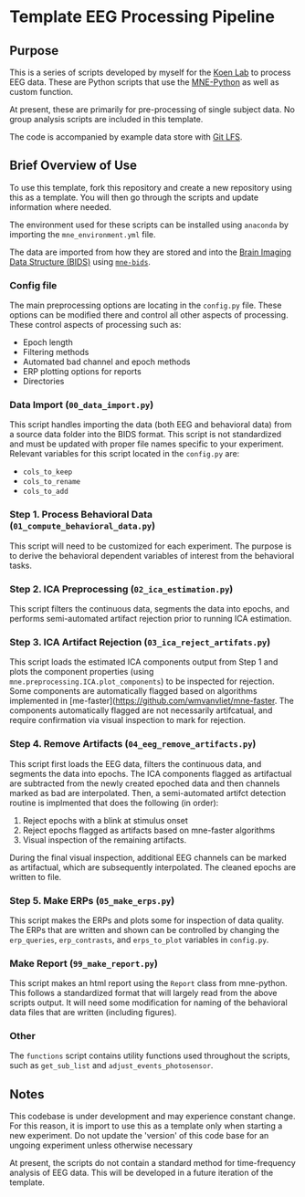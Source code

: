 # Template EEG Processing Pipeline

## Purpose

This is a series of scripts developed by myself for the [Koen Lab](https://github.com/koenlab) to process EEG data. These are Python scripts that use the [MNE-Python](https://mne.tools/stable/index.html) as well as custom function.

At present, these are primarily for pre-processing of single subject data. No group analysis scripts are included in this template. 

The code is accompanied by example data store with [Git LFS](https://git-lfs.github.com/). 

## Brief Overview of Use

To use this template, fork this repository and create a new repository using this as a template. You will then go through the scripts and update information where needed. 

The environment used for these scripts can be installed using `anaconda` by importing the `mne_environment.yml` file. 

The data are imported from how they are stored and into the [Brain Imaging Data Structure (BIDS)](https://bids-specification.readthedocs.io/en/stable/05-derivatives/01-introduction.html) using [`mne-bids`](https://mne.tools/mne-bids/stable/index.html).

### Config file

The main preprocessing options are locating in the `config.py` file. These options can be modified there and control all other aspects of processing. These control aspects of processing such as:

* Epoch length
* Filtering methods
* Automated bad channel and epoch methods
* ERP plotting options for reports
* Directories

### Data Import (`00_data_import.py`)

This script handles importing the data (both EEG and behavioral data) from a source data folder into the BIDS format. This script is not standardized and must be updated with proper file names specific to your experiment. Relevant variables for this script located in the `config.py` are:

* `cols_to_keep`
* `cols_to_rename`
* `cols_to_add`

### Step 1. Process Behavioral Data (`01_compute_behavioral_data.py`)

This script will need to be customized for each experiment. The purpose is to derive the behavioral dependent variables of interest from the behavioral tasks.

### Step 2. ICA Preprocessing (`02_ica_estimation.py`)

This script filters the continuous data, segments the data into epochs, and performs semi-automated artifact rejection prior to running ICA estimation. 

### Step 3. ICA Artifact Rejection (`03_ica_reject_artifats.py`)

This script loads the estimated ICA components output from Step 1 and plots the component properties (using `mne.preprocessing.ICA.plot_components`) to be inspected for rejection. Some components are automatically flagged based on algorithms implemented in [me-faster](https://github.com/wmvanvliet/mne-faster. The components automatically flagged are not necessarily artifcatual, and require confirmation via visual inspection to mark for rejection. 

### Step 4. Remove Artifacts (`04_eeg_remove_artifacts.py`)

This script first loads the EEG data, filters the continuous data, and segments the data into epochs. The ICA components flagged as artifactual are subtracted from the newly created epoched data and then channels marked as bad are interpolated. Then, a semi-automated artifct detection routine is implmented that does the following (in order):

1. Reject epochs with a blink at stimulus onset
2. Reject epochs flagged as artifacts based on mne-faster algorithms
3. Visual inspection of the remaining artifacts. 

During the final visual inspection, additional EEG channels can be marked as artifactual, which are subsequently interpolated. The cleaned epochs are written to file. 

### Step 5. Make ERPs (`05_make_erps.py`)

This script makes the ERPs and plots some for inspection of data quality. The ERPs that are written and shown can be controlled by changing the `erp_queries`, `erp_contrasts`, and `erps_to_plot` variables in `config.py`.

### Make Report (`99_make_report.py`)

This script makes an html report using the `Report` class from mne-python. This follows a standardized format that will largely read from the above scripts output. It will need some modification for naming of the behavioral data files that are written (including figures). 

### Other

The `functions` script contains utility functions used throughout the scripts, such as `get_sub_list` and `adjust_events_photosensor`. 

## Notes

This codebase is under development and may experience constant change. For this reason, it is import to use this as a template only when starting a new experiment. Do not update the 'version' of this code base for an ungoing experiment unless otherwise necessary

At present, the scripts do not contain a standard method for time-frequency analysis of EEG data. This will be developed in a future iteration of the template. 
